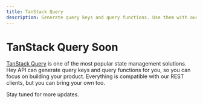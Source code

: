 ```yaml
---
title: TanStack Query
description: Generate query keys and query functions. Use them with our REST clients or bring your own.
---
```


# TanStack Query <span class="soon">Soon</span>

[TanStack Query](https://tanstack.com/query) is one of the most popular state management solutions. Hey API can generate query keys and query functions for you, so you can focus on building your product. Everything is compatible with our REST clients, but you can bring your own too.

Stay tuned for more updates.
